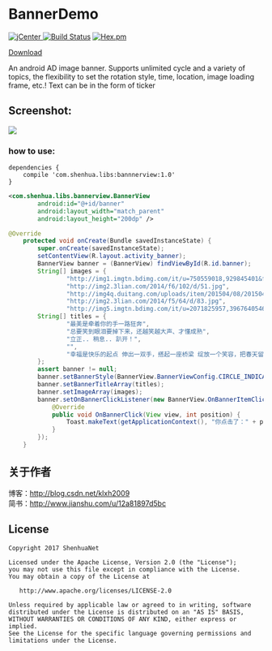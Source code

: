 # BannerDemo
[ ![jCenter](https://img.shields.io/badge/version-1.0.0-yellowgreen.svg) ](https://dl.bintray.com/shenhuanetos/maven/com/shenhua/libs/bannerview/1.0/)
[![Build Status](https://img.shields.io/travis/rust-lang/rust/master.svg)](https://bintray.com/shenhuanetos/maven/bannnerView)
[![Hex.pm](https://img.shields.io/hexpm/l/plug.svg)](https://www.apache.org/licenses/LICENSE-2.0.html)

[Download](https://github.com/shenhuanet/AndroidOpen/raw/master/--Downloads/BannerDemo.zip)

An android AD image banner. Supports unlimited cycle and a variety of topics, the flexibility to set the rotation style, time, location, image loading frame, etc.!
Text can be in the form of ticker
## Screenshot:
![](https://github.com/shenhuanet/AndroidDemo/blob/master/bannder/banner.gif)

### how to use:
```
dependencies {
    compile 'com.shenhua.libs:bannnerview:1.0'
}
```

``` xml
<com.shenhua.libs.bannerview.BannerView
        android:id="@+id/banner"
        android:layout_width="match_parent"
        android:layout_height="200dp" />
```

``` java
@Override
    protected void onCreate(Bundle savedInstanceState) {
        super.onCreate(savedInstanceState);
        setContentView(R.layout.activity_banner);
        BannerView banner = (BannerView) findViewById(R.id.banner);
        String[] images = {
                "http://img1.imgtn.bdimg.com/it/u=750559018,929845401&fm=206&gp=0.jpg",
                "http://img2.3lian.com/2014/f6/102/d/51.jpg",
                "http://img4q.duitang.com/uploads/item/201504/08/20150408H0245_HTGh3.thumb.700_0.jpeg",
                "http://img2.3lian.com/2014/f5/64/d/83.jpg",
                "http://img5.imgtn.bdimg.com/it/u=2071825957,3967640546&fm=21&gp=0.jpg"};
        String[] titles = {
                "最美是牵着你的手一路狂奔",
                "总要笑到眼泪要掉下来，还越笑越大声、才懂成熟",
                "立正.. 稍息.. 趴开！",
                "",
                "幸福是快乐的起点 伸出一双手，搭起一座桥梁 绽放一个笑容，把春天留在身边..."
        };
        assert banner != null;
        banner.setBannerStyle(BannerView.BannerViewConfig.CIRCLE_INDICATOR_TITLE_HORIZONTAL);
        banner.setBannerTitleArray(titles);
        banner.setImageArray(images);
        banner.setOnBannerClickListener(new BannerView.OnBannerItemClickListener() {
            @Override
            public void OnBannerClick(View view, int position) {
                Toast.makeText(getApplicationContext(), "你点击了：" + position, Toast.LENGTH_LONG).show();
            }
        });
    }
```

## 关于作者
博客：http://blog.csdn.net/klxh2009<br>
简书：http://www.jianshu.com/u/12a81897d5bc

## License

    Copyright 2017 ShenhuaNet

    Licensed under the Apache License, Version 2.0 (the "License");
    you may not use this file except in compliance with the License.
    You may obtain a copy of the License at

       http://www.apache.org/licenses/LICENSE-2.0

    Unless required by applicable law or agreed to in writing, software
    distributed under the License is distributed on an "AS IS" BASIS,
    WITHOUT WARRANTIES OR CONDITIONS OF ANY KIND, either express or implied.
    See the License for the specific language governing permissions and
    limitations under the License.